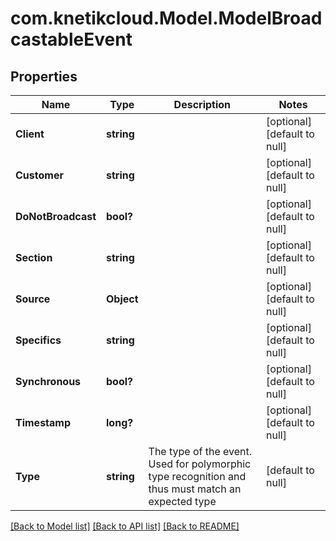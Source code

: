 # com.knetikcloud.Model.ModelBroadcastableEvent
## Properties

Name | Type | Description | Notes
------------ | ------------- | ------------- | -------------
**Client** | **string** |  | [optional] [default to null]
**Customer** | **string** |  | [optional] [default to null]
**DoNotBroadcast** | **bool?** |  | [optional] [default to null]
**Section** | **string** |  | [optional] [default to null]
**Source** | **Object** |  | [optional] [default to null]
**Specifics** | **string** |  | [optional] [default to null]
**Synchronous** | **bool?** |  | [optional] [default to null]
**Timestamp** | **long?** |  | [optional] [default to null]
**Type** | **string** | The type of the event. Used for polymorphic type recognition and thus must match an expected type | [default to null]

[[Back to Model list]](../README.md#documentation-for-models) [[Back to API list]](../README.md#documentation-for-api-endpoints) [[Back to README]](../README.md)

